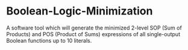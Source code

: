 # Boolean-Logic-Minimization
A software tool which will generate the minimized 2-level SOP (Sum of Products) and POS (Product of Sums) expressions of all single-output Boolean functions up to 10 literals.
